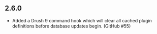 ## 2.6.0
* Added a Drush 9 command hook which will clear all cached plugin definitions before
  database updates begin. (GitHub #55)
